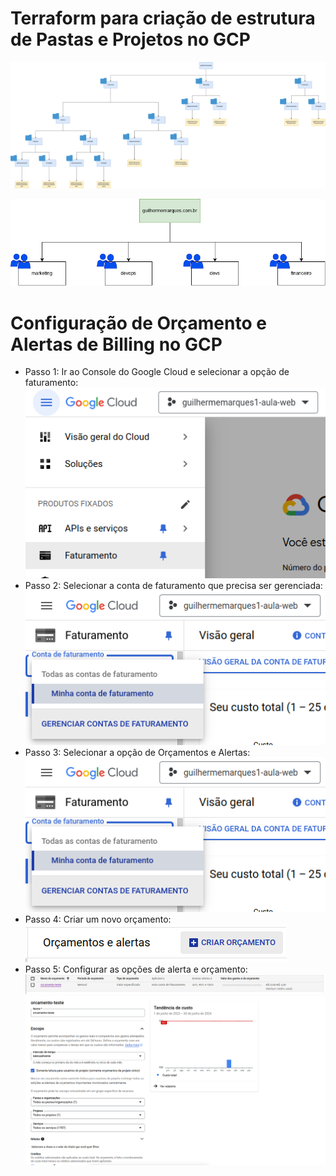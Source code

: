 # Terraform para criação de estrutura de Pastas e Projetos no GCP

![Estrutura da Organização](https://github.com/GuilhermeMarques1/trilha-gcp-fundations-terraform-projetosfolders/blob/master/Desenho%20Organiza%C3%A7%C3%A3o%20de%20Pastas%20e%20Projetos%20e%20Grupos%20de%20Acessos%20na%20GCP.drawio.png?raw=true)

![Organização de Grupos](https://github.com/GuilhermeMarques1/trilha-gcp-fundations-terraform-projetosfolders/blob/master/Desenho%20Organiza%C3%A7%C3%A3o%20de%20Pastas%20e%20Projetos%20e%20Grupos%20de%20Acessos%20na%20GCP-organiza%C3%A7%C3%A3o_grupos.drawio.png?raw=true)


# Configuração de Orçamento e Alertas de Billing no GCP
  - Passo 1: Ir ao Console do Google Cloud e selecionar a opção de faturamento: ![Faturamento](https://github.com/GuilhermeMarques1/trilha-gcp-fundations-terraform-projetosfolders/blob/master/orcamento/Screenshot%20from%202024-06-25%2009-46-42.png?raw=true)
  - Passo 2: Selecionar a conta de faturamento que precisa ser gerenciada: ![Conta de Faturamento](https://github.com/GuilhermeMarques1/trilha-gcp-fundations-terraform-projetosfolders/blob/master/orcamento/Screenshot%20from%202024-06-25%2009-47-06.png?raw=true)
  - Passo 3: Selecionar a opção de Orçamentos e Alertas: ![Orçamentos e Alertas](https://github.com/GuilhermeMarques1/trilha-gcp-fundations-terraform-projetosfolders/blob/master/orcamento/Screenshot%20from%202024-06-25%2009-47-06.png?raw=true)
  - Passo 4: Criar um novo orçamento: ![Criar novo orçamento](https://github.com/GuilhermeMarques1/trilha-gcp-fundations-terraform-projetosfolders/blob/master/orcamento/Screenshot%20from%202024-06-25%2009-47-48.png?raw=true)
  - Passo 5: Configurar as opções de alerta e orçamento: ![Orçamento](https://github.com/GuilhermeMarques1/trilha-gcp-fundations-terraform-projetosfolders/blob/master/orcamento/Screenshot%20from%202024-06-25%2009-48-00.png?raw=true) ![Configurações](https://github.com/GuilhermeMarques1/trilha-gcp-fundations-terraform-projetosfolders/blob/master/orcamento/Screenshot%20from%202024-06-25%2009-48-23.png?raw=true)
